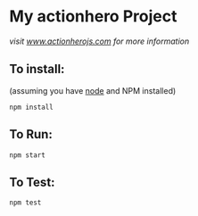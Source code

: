 # My actionhero Project

*visit www.actionherojs.com for more information*

## To install:
(assuming you have [node](http://nodejs.org/) and NPM installed)

`npm install`

## To Run:
`npm start`

## To Test:
`npm test`
